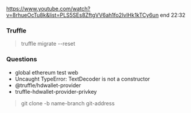https://www.youtube.com/watch?v=8rhueOcTu8k&list=PLS5SEs8ZftgVV6ah1fo2IvlHk1kTCy6un
end 22:32

### Truffle
> truffle migrate --reset

### Questions
- global ethereum test web
- Uncaught TypeError: TextDecoder is not a constructor
- @truffle/hdwallet-provider
- truffle-hdwallet-provider-privkey
>git clone -b name-branch git-address